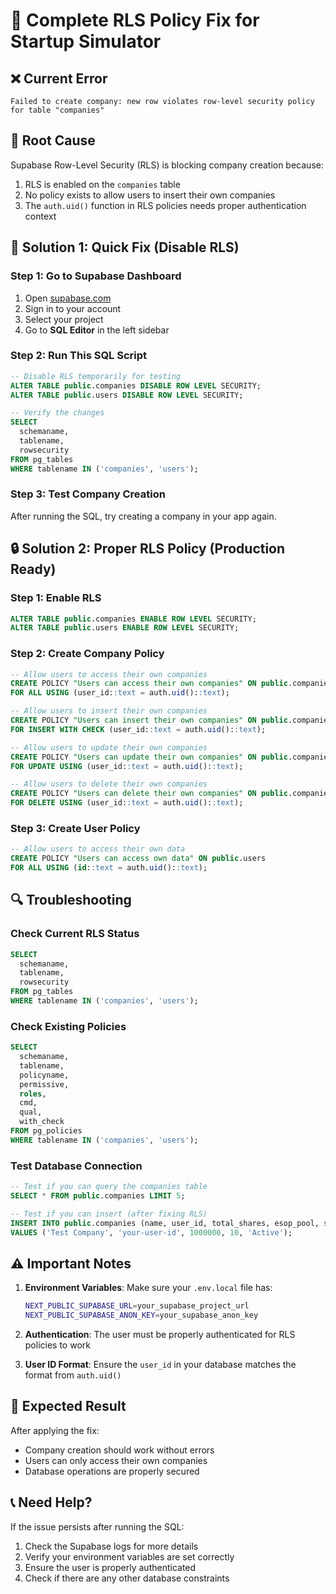 # 🔧 Complete RLS Policy Fix for Startup Simulator

## ❌ **Current Error**

```
Failed to create company: new row violates row-level security policy for table "companies"
```

## 🎯 **Root Cause**

Supabase Row-Level Security (RLS) is blocking company creation because:

1. RLS is enabled on the `companies` table
2. No policy exists to allow users to insert their own companies
3. The `auth.uid()` function in RLS policies needs proper authentication context

## 🚀 **Solution 1: Quick Fix (Disable RLS)**

### Step 1: Go to Supabase Dashboard

1. Open [supabase.com](https://supabase.com)
2. Sign in to your account
3. Select your project
4. Go to **SQL Editor** in the left sidebar

### Step 2: Run This SQL Script

```sql
-- Disable RLS temporarily for testing
ALTER TABLE public.companies DISABLE ROW LEVEL SECURITY;
ALTER TABLE public.users DISABLE ROW LEVEL SECURITY;

-- Verify the changes
SELECT
  schemaname,
  tablename,
  rowsecurity
FROM pg_tables
WHERE tablename IN ('companies', 'users');
```

### Step 3: Test Company Creation

After running the SQL, try creating a company in your app again.

## 🔒 **Solution 2: Proper RLS Policy (Production Ready)**

### Step 1: Enable RLS

```sql
ALTER TABLE public.companies ENABLE ROW LEVEL SECURITY;
ALTER TABLE public.users ENABLE ROW LEVEL SECURITY;
```

### Step 2: Create Company Policy

```sql
-- Allow users to access their own companies
CREATE POLICY "Users can access their own companies" ON public.companies
FOR ALL USING (user_id::text = auth.uid()::text);

-- Allow users to insert their own companies
CREATE POLICY "Users can insert their own companies" ON public.companies
FOR INSERT WITH CHECK (user_id::text = auth.uid()::text);

-- Allow users to update their own companies
CREATE POLICY "Users can update their own companies" ON public.companies
FOR UPDATE USING (user_id::text = auth.uid()::text);

-- Allow users to delete their own companies
CREATE POLICY "Users can delete their own companies" ON public.companies
FOR DELETE USING (user_id::text = auth.uid()::text);
```

### Step 3: Create User Policy

```sql
-- Allow users to access their own data
CREATE POLICY "Users can access own data" ON public.users
FOR ALL USING (id::text = auth.uid()::text);
```

## 🔍 **Troubleshooting**

### Check Current RLS Status

```sql
SELECT
  schemaname,
  tablename,
  rowsecurity
FROM pg_tables
WHERE tablename IN ('companies', 'users');
```

### Check Existing Policies

```sql
SELECT
  schemaname,
  tablename,
  policyname,
  permissive,
  roles,
  cmd,
  qual,
  with_check
FROM pg_policies
WHERE tablename IN ('companies', 'users');
```

### Test Database Connection

```sql
-- Test if you can query the companies table
SELECT * FROM public.companies LIMIT 5;

-- Test if you can insert (after fixing RLS)
INSERT INTO public.companies (name, user_id, total_shares, esop_pool, status)
VALUES ('Test Company', 'your-user-id', 1000000, 10, 'Active');
```

## ⚠️ **Important Notes**

1. **Environment Variables**: Make sure your `.env.local` file has:

   ```bash
   NEXT_PUBLIC_SUPABASE_URL=your_supabase_project_url
   NEXT_PUBLIC_SUPABASE_ANON_KEY=your_supabase_anon_key
   ```

2. **Authentication**: The user must be properly authenticated for RLS policies to work

3. **User ID Format**: Ensure the `user_id` in your database matches the format from `auth.uid()`

## 🎉 **Expected Result**

After applying the fix:

- Company creation should work without errors
- Users can only access their own companies
- Database operations are properly secured

## 📞 **Need Help?**

If the issue persists after running the SQL:

1. Check the Supabase logs for more details
2. Verify your environment variables are set correctly
3. Ensure the user is properly authenticated
4. Check if there are any other database constraints

